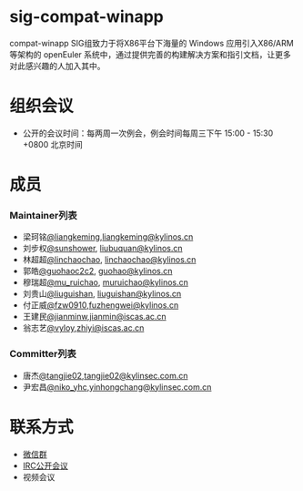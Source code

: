 
# sig-compat-winapp

compat-winapp SIG组致力于将X86平台下海量的 Windows 应用引入X86/ARM等架构的 openEuler 系统中，通过提供完善的构建解决方案和指引文档，让更多对此感兴趣的人加入其中。

# 组织会议

- 公开的会议时间：每两周一次例会，例会时间每周三下午 15:00 - 15:30 +0800 北京时间

# 成员

### Maintainer列表

- 梁珂铭[@liangkeming](https://gitee.com/liangkeming),liangkeming@kylinos.cn
- 刘步权[@sunshower](https://gitee.com/sunshower), liubuquan@kylinos.cn
- 林超超[@linchaochao](https://gitee.com/linchaochao), linchaochao@kylinos.cn
- 郭皓[@guohaoc2c2](https://gitee.com/guohaocs2c), guohao@kylinos.cn
- 穆瑞超[@mu_ruichao](https://gitee.com/mu_ruichao), muruichao@kylinos.cn
- 刘贵山[@liuguishan](https://gitee.com/liuguishan), liuguishan@kylinos.cn
- 付正威[@fzw0910](https://gitee.com/fzw0910),fuzhengwei@kylinos.cn
- 王建民[@jianminw](https://gitee.com/jianminw),jianmin@iscas.ac.cn
- 翁志艺[@vyloy](https://gitee.com/vyloy),zhiyi@iscas.ac.cn

### Committer列表
- 唐杰[@tangjie02](https://gitee.com/tangjie02),tangjie02@kylinsec.com.cn
- 尹宏昌[@niko_yhc](https://gitee.com/niko_yhc),yinhongchang@kylinsec.com.cn


# 联系方式

- [微信群](https://gitee.com/openeuler/compat-winapp/issues/I43OIL?from=project-issue)
- [IRC公开会议](#openeuler-dev)
- 视频会议
